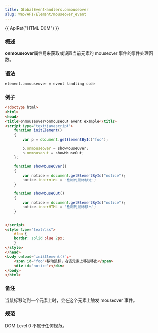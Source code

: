 ```yaml
---
title: GlobalEventHandlers.onmouseover
slug: Web/API/Element/mouseover_event
---
```

{{ ApiRef("HTML DOM") }}

### 概述

**onmouseover**属性用来获取或设置当前元素的 mouseover 事件的事件处理函数。

### 语法

```plain
element.onmouseover = event handling code
```

### 例子

```html
<!doctype html>
<html>
<head>
<title>onmouseover/onmouseout event example</title>
<script type="text/javascript">
    function initElement()
    {
        var p = document.getElementById("foo");

        p.onmouseover = showMouseOver;
        p.onmouseout = showMouseOut;
    };

    function showMouseOver()
    {
        var notice = document.getElementById("notice");
        notice.innerHTML = '检测到鼠标移进';
    }

    function showMouseOut()
    {
        var notice = document.getElementById("notice");
        notice.innerHTML = '检测到鼠标移出';
    }


</script>
<style type="text/css">
    #foo {
    border: solid blue 2px;
    }
</style>
</head>
<body onload="initElement()";>
    <span id="foo">移动鼠标，在该元素上移进移出</span>
    <div id="notice"></div>
</body>
</html>
```

### 备注

当鼠标移动到一个元素上时，会在这个元素上触发 mouseover 事件。

### 规范

DOM Level 0 不属于任何规范。
